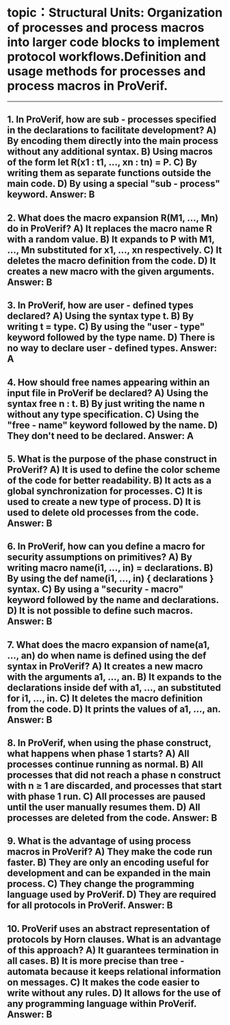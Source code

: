 # topic：Structural Units: Organization of processes and process macros into larger code blocks to implement protocol workflows.Definition and usage methods for processes and process macros in ProVerif.

---
**1. In ProVerif, how are sub - processes specified in the declarations to facilitate development?**
A) By encoding them directly into the main process without any additional syntax.
B) Using macros of the form let R(x1 : t1, ..., xn : tn) = P.
C) By writing them as separate functions outside the main code.
D) By using a special "sub - process" keyword.
**Answer:** B
---
**2. What does the macro expansion R(M1, ..., Mn) do in ProVerif?**
A) It replaces the macro name R with a random value.
B) It expands to P with M1, ..., Mn substituted for x1, ..., xn respectively.
C) It deletes the macro definition from the code.
D) It creates a new macro with the given arguments.
**Answer:** B
---
**3. In ProVerif, how are user - defined types declared?**
A) Using the syntax type t.
B) By writing t = type.
C) By using the "user - type" keyword followed by the type name.
D) There is no way to declare user - defined types.
**Answer:** A
---
**4. How should free names appearing within an input file in ProVerif be declared?**
A) Using the syntax free n : t.
B) By just writing the name n without any type specification.
C) Using the "free - name" keyword followed by the name.
D) They don't need to be declared.
**Answer:** A
---
**5. What is the purpose of the phase construct in ProVerif?**
A) It is used to define the color scheme of the code for better readability.
B) It acts as a global synchronization for processes.
C) It is used to create a new type of process.
D) It is used to delete old processes from the code.
**Answer:** B
---
**6. In ProVerif, how can you define a macro for security assumptions on primitives?**
A) By writing macro name(i1, ..., in) = declarations.
B) By using the def name(i1, ..., in) { declarations } syntax.
C) By using a "security - macro" keyword followed by the name and declarations.
D) It is not possible to define such macros.
**Answer:** B
---
**7. What does the macro expansion of name(a1, ..., an) do when name is defined using the def syntax in ProVerif?**
A) It creates a new macro with the arguments a1, ..., an.
B) It expands to the declarations inside def with a1, ..., an substituted for i1, ..., in.
C) It deletes the macro definition from the code.
D) It prints the values of a1, ..., an.
**Answer:** B
---
**8. In ProVerif, when using the phase construct, what happens when phase 1 starts?**
A) All processes continue running as normal.
B) All processes that did not reach a phase n construct with n ≥ 1 are discarded, and processes that start with phase 1 run.
C) All processes are paused until the user manually resumes them.
D) All processes are deleted from the code.
**Answer:** B
---
**9. What is the advantage of using process macros in ProVerif?**
A) They make the code run faster.
B) They are only an encoding useful for development and can be expanded in the main process.
C) They change the programming language used by ProVerif.
D) They are required for all protocols in ProVerif.
**Answer:** B
---
**10. ProVerif uses an abstract representation of protocols by Horn clauses. What is an advantage of this approach?**
A) It guarantees termination in all cases.
B) It is more precise than tree - automata because it keeps relational information on messages.
C) It makes the code easier to write without any rules.
D) It allows for the use of any programming language within ProVerif.
**Answer:** B
---
